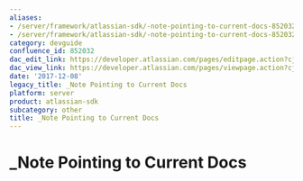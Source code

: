 ```yaml
---
aliases:
- /server/framework/atlassian-sdk/-note-pointing-to-current-docs-852032.html
- /server/framework/atlassian-sdk/-note-pointing-to-current-docs-852032.md
category: devguide
confluence_id: 852032
dac_edit_link: https://developer.atlassian.com/pages/editpage.action?cjm=wozere&pageId=852032
dac_view_link: https://developer.atlassian.com/pages/viewpage.action?cjm=wozere&pageId=852032
date: '2017-12-08'
legacy_title: _Note Pointing to Current Docs
platform: server
product: atlassian-sdk
subcategory: other
title: _Note Pointing to Current Docs
---
```

# \_Note Pointing to Current Docs
